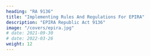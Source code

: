 ```yaml
---
heading: "RA 9136"
title: "Implementing Rules And Regulations For EPIRA"
description: "EPIRA Republic Act 9136"
image: "/covers/epira.jpg"
# date: 2021-09-30
# date: 2022-03-26
weight: 12
---
```

